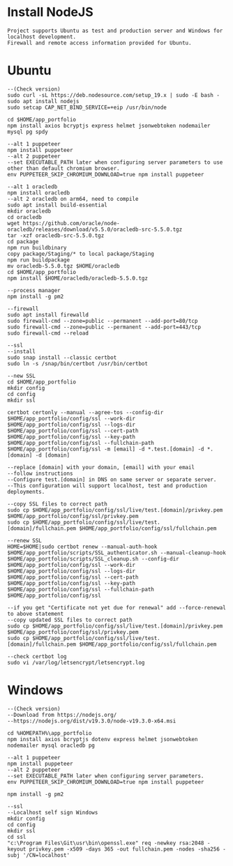 # Install NodeJS

    Project supports Ubuntu as test and production server and Windows for localhost development.
    Firewall and remote access information provided for Ubuntu.

# Ubuntu
    --(Check version)
    sudo curl -sL https://deb.nodesource.com/setup_19.x | sudo -E bash -
    sudo apt install nodejs
    sudo setcap CAP_NET_BIND_SERVICE=+eip /usr/bin/node

    cd $HOME/app_portfolio
    npm install axios bcryptjs express helmet jsonwebtoken nodemailer mysql pg spdy
    
    --alt 1 puppeteer
    npm install puppeteer
    --alt 2 puppeteer
    --set EXECUTABLE_PATH later when configuring server parameters to use other than default chromium browser.
    env PUPPETEER_SKIP_CHROMIUM_DOWNLOAD=true npm install puppeteer

    --alt 1 oracledb
    npm install oracledb
    --alt 2 oracledb on arm64, need to compile
    sudo apt install build-essential
    mkdir oracledb
    cd oracledb
    wget https://github.com/oracle/node-oracledb/releases/download/v5.5.0/oracledb-src-5.5.0.tgz
    tar -xzf oracledb-src-5.5.0.tgz
    cd package
    npm run buildbinary
    copy package/Staging/* to local package/Staging
    npm run buildpackage
    mv oracledb-5.5.0.tgz $HOME/oracledb
    cd $HOME/app_portfolio
    npm install $HOME/oracledb/oracledb-5.5.0.tgz

    --process manager
    npm install -g pm2

    --firewall
    sudo apt install firewalld
    sudo firewall-cmd --zone=public --permanent --add-port=80/tcp
    sudo firewall-cmd --zone=public --permanent --add-port=443/tcp
    sudo firewall-cmd --reload

    --ssl
    --install
    sudo snap install --classic certbot
    sudo ln -s /snap/bin/certbot /usr/bin/certbot
    
    --new SSL
    cd $HOME/app_portfolio
    mkdir config
    cd config
    mkdir ssl

    certbot certonly --manual --agree-tos --config-dir $HOME/app_portfolio/config/ssl --work-dir $HOME/app_portfolio/config/ssl --logs-dir $HOME/app_portfolio/config/ssl --cert-path $HOME/app_portfolio/config/ssl --key-path $HOME/app_portfolio/config/ssl --fullchain-path $HOME/app_portfolio/config/ssl -m [email] -d *.test.[domain] -d *.[domain] -d [domain]

    --replace [domain] with your domain, [email] with your email
    --follow instructions
    --Configure test.[domain] in DNS on same server or separate server.
    --This configuration will support localhost, test and production deployments.

    --copy SSL files to correct path
    sudo cp $HOME/app_portfolio/config/ssl/live/test.[domain]/privkey.pem $HOME/app_portfolio/config/ssl/privkey.pem
	sudo cp $HOME/app_portfolio/config/ssl/live/test.[domain]/fullchain.pem $HOME/app_portfolio/config/ssl/fullchain.pem

    --renew SSL
    HOME=$HOME|sudo certbot renew --manual-auth-hook $HOME/app_portfolio/scripts/SSL_authenticator.sh --manual-cleanup-hook $HOME/app_portfolio/scripts/SSL_cleanup.sh --config-dir $HOME/app_portfolio/config/ssl --work-dir $HOME/app_portfolio/config/ssl --logs-dir $HOME/app_portfolio/config/ssl --cert-path $HOME/app_portfolio/config/ssl --key-path $HOME/app_portfolio/config/ssl --fullchain-path $HOME/app_portfolio/config/ssl

    --if you get "Certificate not yet due for renewal" add --force-renewal to above statement
    --copy updated SSL files to correct path
    sudo cp $HOME/app_portfolio/config/ssl/live/test.[domain]/privkey.pem $HOME/app_portfolio/config/ssl/privkey.pem
	sudo cp $HOME/app_portfolio/config/ssl/live/test.[domain]/fullchain.pem $HOME/app_portfolio/config/ssl/fullchain.pem

    --check certbot log
    sudo vi /var/log/letsencrypt/letsencrypt.log

# Windows
    --(Check version)
    --Download from https://nodejs.org/
    --https://nodejs.org/dist/v19.3.0/node-v19.3.0-x64.msi

    cd %HOMEPATH%\app_portfolio
    npm install axios bcryptjs dotenv express helmet jsonwebtoken nodemailer mysql oracledb pg
    
    --alt 1 puppeteer
    npm install puppeteer
    --alt 2 puppeteer
    --set EXECUTABLE_PATH later when configuring server parameters.
    env PUPPETEER_SKIP_CHROMIUM_DOWNLOAD=true npm install puppeteer

    npm install -g pm2

    --ssl
    --Localhost self sign Windows
    mkdir config
    cd config
    mkdir ssl
    cd ssl
    "c:\Program Files\Git\usr\bin\openssl.exe" req -newkey rsa:2048 -keyout privkey.pem -x509 -days 365 -out fullchain.pem -nodes -sha256 -subj '/CN=localhost'
